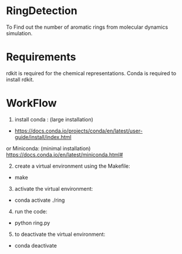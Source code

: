 # RingDetection
To Find out the number of aromatic rings from molecular dynamics simulation. 

# Requirements
rdkit is required for the chemical representations. Conda is required to install rdkit. 

# WorkFlow
1. install conda : (large installation)

  * https://docs.conda.io/projects/conda/en/latest/user-guide/install/index.html

  or Miniconda: (minimal installation)
  https://docs.conda.io/en/latest/miniconda.html#

2. create a virtual environment using the Makefile:

  * make

3. activate the virtual environment:

  * conda activate ./ring

4. run the code: 

  * python ring.py
  
5. to deactivate the virtual environment: 
  * conda deactivate
